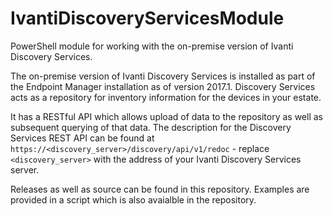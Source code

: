 # IvantiDiscoveryServicesModule
PowerShell module for working with the on-premise version of Ivanti Discovery Services.

The on-premise version of Ivanti Discovery Services is installed as part of the Endpoint Manager installation as of version 2017.1.  Discovery Services acts as a repository for inventory information for the devices in your estate.

It has a RESTful API which allows upload of data to the repository as well as subsequent querying of that data.  The description for the Discovery Services REST API can be found at ```https://<discovery_server>/discovery/api/v1/redoc``` - replace ```<discovery_server>``` with the address of your Ivanti Discovery Services server.

Releases as well as source can be found in this repository.  Examples are provided in a script which is also avaialble in the repository.
